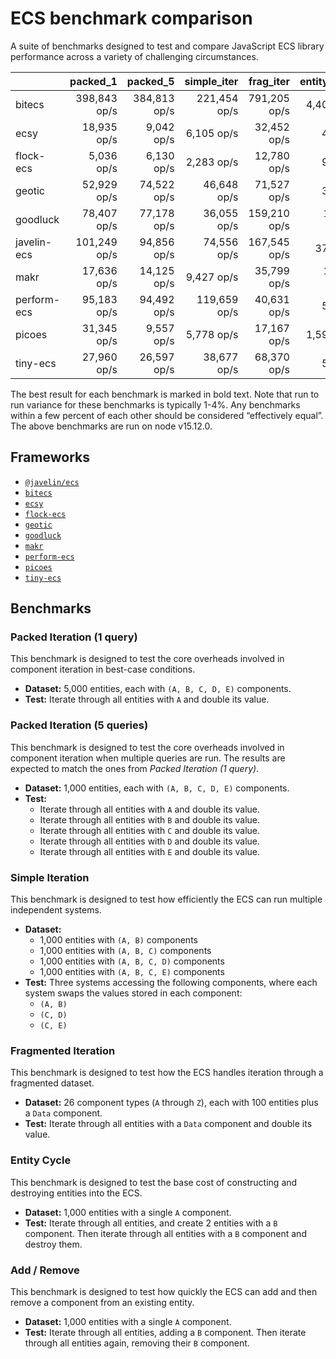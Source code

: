 # ECS benchmark comparison

A suite of benchmarks designed to test and compare JavaScript ECS library performance across a variety of challenging circumstances.

|             |     packed_1 |     packed_5 |  simple_iter |    frag_iter | entity_cycle |   add_remove |
| ----------- | -----------: | -----------: | -----------: | -----------: | -----------: | -----------: |
| bitecs      | 398,843 op/s | 384,813 op/s | 221,454 op/s | 791,205 op/s |   4,407 op/s |   8,491 op/s |
| ecsy        |  18,935 op/s |   9,042 op/s |   6,105 op/s |  32,452 op/s |      42 op/s |     864 op/s |
| flock-ecs   |   5,036 op/s |   6,130 op/s |   2,283 op/s |  12,780 op/s |      95 op/s |  28,341 op/s |
| geotic      |  52,929 op/s |  74,522 op/s |  46,648 op/s |  71,527 op/s |      38 op/s |   1,043 op/s |
| goodluck    |  78,407 op/s |  77,178 op/s |  36,055 op/s | 159,210 op/s |  17,637 op/s | 116,252 op/s |
| javelin-ecs | 101,249 op/s |  94,856 op/s |  74,556 op/s | 167,545 op/s |     375 op/s |   3,318 op/s |
| makr        |  17,636 op/s |  14,125 op/s |   9,427 op/s |  35,799 op/s |  13,237 op/s |  30,274 op/s |
| perform-ecs |  95,183 op/s |  94,492 op/s | 119,659 op/s |  40,631 op/s |      55 op/s |     460 op/s |
| picoes      |  31,345 op/s |   9,557 op/s |   5,778 op/s |  17,167 op/s |   1,596 op/s |   5,011 op/s |
| tiny-ecs    |  27,960 op/s |  26,597 op/s |  38,677 op/s |  68,370 op/s |      56 op/s |   1,092 op/s |

The best result for each benchmark is marked in bold text. Note that run to run variance for these benchmarks is typically 1-4%. Any benchmarks within a few percent of each other should be considered “effectively equal”. The above benchmarks are run on node v15.12.0.

## Frameworks

- [`@javelin/ecs`](https://github.com/3mcd/javelin)
- [`bitecs`](https://github.com/NateTheGreatt/bitecs)
- [`ecsy`](https://github.com/ecsyjs/ecsy)
- [`flock-ecs`](https://github.com/dannyfritz/flock-ecs)
- [`geotic`](https://github.com/ddmills/geotic)
- [`goodluck`](https://github.com/piesku/goodluck)
- [`makr`](https://github.com/makrjs/makr)
- [`perform-ecs`](https://github.com/fireveined/perform-ecs)
- [`picoes`](https://github.com/ayebear/picoes)
- [`tiny-ecs`](https://github.com/bvalosek/tiny-ecs)

## Benchmarks

### Packed Iteration (1 query)

This benchmark is designed to test the core overheads involved in component iteration in best-case conditions.

- **Dataset:** 5,000 entities, each with `(A, B, C, D, E)` components.
- **Test:** Iterate through all entities with `A` and double its value.

### Packed Iteration (5 queries)

This benchmark is designed to test the core overheads involved in component iteration when multiple queries are run. The results are expected to match the ones from _Packed Iteration (1 query)_.

- **Dataset:** 1,000 entities, each with `(A, B, C, D, E)` components.
- **Test:**
  - Iterate through all entities with `A` and double its value.
  - Iterate through all entities with `B` and double its value.
  - Iterate through all entities with `C` and double its value.
  - Iterate through all entities with `D` and double its value.
  - Iterate through all entities with `E` and double its value.

### Simple Iteration

This benchmark is designed to test how efficiently the ECS can run multiple independent systems.

- **Dataset:**
  - 1,000 entities with `(A, B)` components
  - 1,000 entities with `(A, B, C)` components
  - 1,000 entities with `(A, B, C, D)` components
  - 1,000 entities with `(A, B, C, E)` components
- **Test:** Three systems accessing the following components, where each system swaps the values stored in each component:
  - `(A, B)`
  - `(C, D)`
  - `(C, E)`

### Fragmented Iteration

This benchmark is designed to test how the ECS handles iteration through a fragmented dataset.

- **Dataset:** 26 component types (`A` through `Z`), each with 100 entities plus a `Data` component.
- **Test:** Iterate through all entities with a `Data` component and double its value.

### Entity Cycle

This benchmark is designed to test the base cost of constructing and destroying entities into the ECS.

- **Dataset:** 1,000 entities with a single `A` component.
- **Test:** Iterate through all entities, and create 2 entities with a `B` component. Then iterate through all entities with a `B` component and destroy them.

### Add / Remove

This benchmark is designed to test how quickly the ECS can add and then remove a component from an existing entity.

- **Dataset:** 1,000 entities with a single `A` component.
- **Test:** Iterate through all entities, adding a `B` component. Then iterate through all entities again, removing their `B` component.
